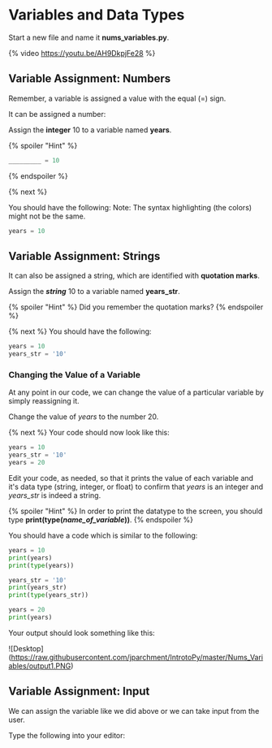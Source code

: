 # Variables and Data Types

Start a new file and name it **nums_variables.py**.

{% video https://youtu.be/AH9DkpjFe28 %}

## Variable Assignment: Numbers

Remember, a variable is assigned a value with the equal (=) sign. 

It can be assigned a number:

Assign the **integer** 10 to a variable named **years**.

{% spoiler "Hint" %}
```python
_________ = 10
```
{% endspoiler %}

{% next %}

You should have the following:
Note: The syntax highlighting (the colors) might not be the same.

```python
years = 10
```

## Variable Assignment: Strings
It can also be assigned a string, which are identified with **quotation marks**. 

Assign the ***string*** 10 to a variable named **years_str**.

{% spoiler "Hint" %}
Did you remember the quotation marks?
{% endspoiler %}

{% next %}
You should have the following:

```python
years = 10
years_str = '10'
```

### Changing the Value of a Variable

At any point in our code, we can change the value of a particular variable by simply reassigning it.

Change the value of *years* to the number 20. 

{% next %}
Your code should now look like this:

```python
years = 10
years_str = '10'
years = 20
```

Edit your code, as needed, so that it prints the value of each variable and it's data type (string, integer, or float) to confirm that *years* is an integer and *years_str* is indeed a string.  

{% spoiler "Hint" %}
In order to print the datatype to the screen, you should type **print(type(*name_of_variable*))**.
{% endspoiler %}

You should have a code which is similar to the following:
```python
years = 10
print(years)
print(type(years))

years_str = '10'
print(years_str)
print(type(years_str))

years = 20
print(years)
```

Your output should look something like this:

![Desktop] (https://raw.githubusercontent.com/jparchment/IntrotoPy/master/Nums_Variables/output1.PNG)

## Variable Assignment: Input
We can assign the variable like we did above or we can take input from the user.

Type the following into your editor:



